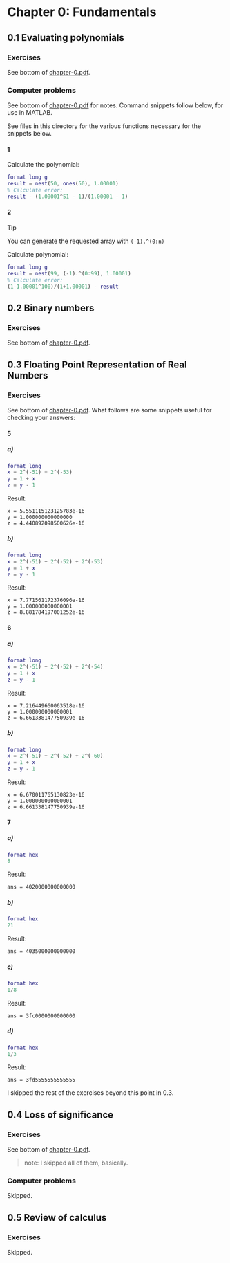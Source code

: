 # Chapter 0: Fundamentals
## 0.1 Evaluating polynomials
### Exercises
See bottom of [chapter-0.pdf](chapter-0.pdf).
### Computer problems
See bottom of [chapter-0.pdf](chapter-0.pdf) for notes. Command snippets follow below, for use in MATLAB. 

See files in this directory for the various functions necessary for the snippets below.

#### 1

Calculate the polynomial:
```matlab
format long g
result = nest(50, ones(50), 1.00001)
% Calculate error:
result - (1.00001^51 - 1)/(1.00001 - 1)
```

#### 2

> [!TIP]
> You can generate the requested array with ``(-1).^(0:n)``

Calculate polynomial:
```matlab
format long g
result = nest(99, (-1).^(0:99), 1.00001)
% Calculate error:
(1-1.00001^100)/(1+1.00001) - result
```
## 0.2 Binary numbers
### Exercises
See bottom of [chapter-0.pdf](chapter-0.pdf).

## 0.3 Floating Point Representation of Real Numbers
### Exercises
See bottom of [chapter-0.pdf](chapter-0.pdf). What follows are some snippets useful for checking your answers:

#### 5
##### a)
```matlab
format long
x = 2^(-51) + 2^(-53)   
y = 1 + x               
z = y - 1  
```             
Result: 
```text
x = 5.551115123125783e-16
y = 1.000000000000000
z = 4.440892098500626e-16
```

##### b)
```matlab
format long
x = 2^(-51) + 2^(-52) + 2^(-53) 
y = 1 + x                       
z = y - 1                       
```
Result: 
```text
x = 7.771561172376096e-16
y = 1.000000000000001
z = 8.881784197001252e-16
```

#### 6
##### a)
```matlab
format long
x = 2^(-51) + 2^(-52) + 2^(-54)  
y = 1 + x               
z = y - 1  
```             
Result: 
```text
x = 7.216449660063518e-16
y = 1.000000000000001
z = 6.661338147750939e-16
```

##### b)
```matlab
format long
x = 2^(-51) + 2^(-52) + 2^(-60) 
y = 1 + x                       
z = y - 1                       
```
Result: 
```text
x = 6.670011765130823e-16
y = 1.000000000000001
z = 6.661338147750939e-16
```

#### 7
##### a)
```matlab
format hex
8
```             
Result: 
```text
ans = 4020000000000000
```

##### b)
```matlab
format hex
21
```             
Result: 
```text
ans = 4035000000000000
```

##### c)
```matlab
format hex
1/8
```             
Result: 
```text
ans = 3fc0000000000000
```

##### d)
```matlab
format hex
1/3
```             
Result: 
```text
ans = 3fd5555555555555
```

I skipped the rest of the exercises beyond this point in 0.3.

## 0.4 Loss of significance
### Exercises
See bottom of [chapter-0.pdf](chapter-0.pdf).
> note: I skipped all of them, basically.

### Computer problems
Skipped.

## 0.5 Review of calculus
### Exercises
Skipped.